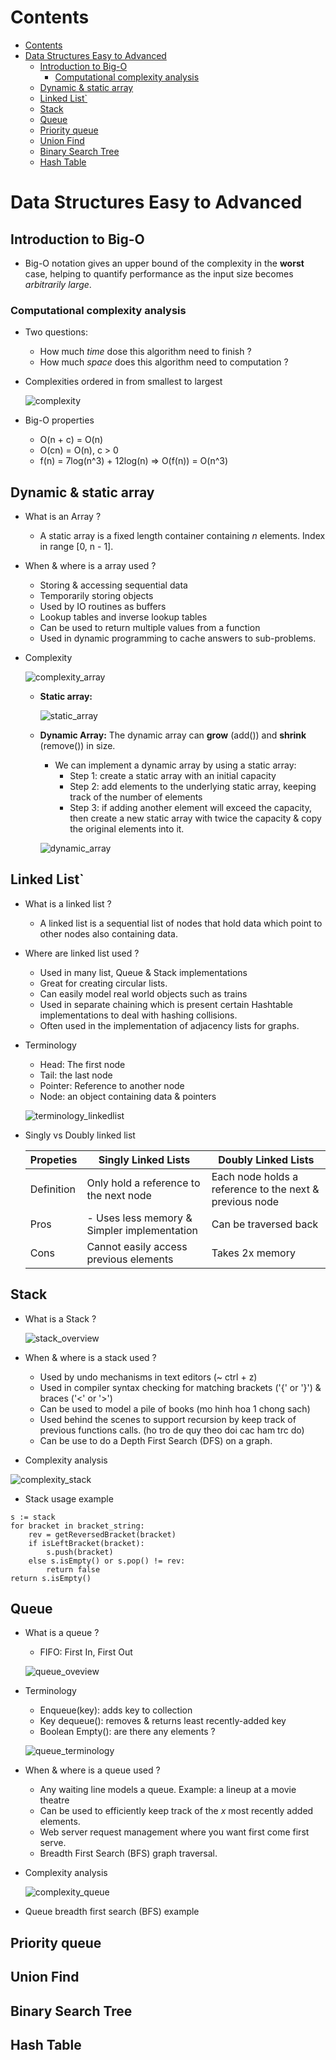 # Contents

- [Contents](#contents)
- [Data Structures Easy to Advanced](#data-structures-easy-to-advanced)
  - [Introduction to Big-O](#introduction-to-big-o)
    - [Computational complexity analysis](#computational-complexity-analysis)
  - [Dynamic & static array](#dynamic--static-array)
  - [Linked List`](#linked-list)
  - [Stack](#stack)
  - [Queue](#queue)
  - [Priority queue](#priority-queue)
  - [Union Find](#union-find)
  - [Binary Search Tree](#binary-search-tree)
  - [Hash Table](#hash-table)

# Data Structures Easy to Advanced

## Introduction to Big-O

+ Big-O notation gives an upper bound of the complexity in the **worst** case, helping to quantify performance as the input size becomes *arbitrarily large*.

### Computational complexity analysis
+ Two questions:
    - How much *time* dose this algorithm need to finish ?
    - How much *space* does this algorithm need to computation ?

+ Complexities ordered in from smallest to largest

    ![complexity](./figures/complexity.PNG)

+ Big-O properties

    - O(n + c) = O(n)
    - O(cn) = O(n), c > 0
    - f(n) = 7log(n^3) + 12log(n) => O(f(n)) = O(n^3)

## Dynamic & static array

+ What is an Array ?
    - A static array is a fixed length container containing *n* elements. Index in range [0, n - 1].
    
+ When & where is a array used ?
    - Storing & accessing sequential data
    - Temporarily storing objects
    - Used by IO routines as buffers
    - Lookup tables and inverse lookup tables
    - Can be used to return multiple values from a function
    - Used in dynamic programming to cache answers to sub-problems.

+ Complexity

    ![complexity_array](./figures/complexity_array.PNG)

    - **Static array:**
    
        ![static_array](./figures/static_array.PNG)

    - **Dynamic Array:** The dynamic array can **grow** (add()) and **shrink** (remove()) in size.
        - We can implement a dynamic array by using a static array:
            - Step 1: create a static array with an initial capacity
            - Step 2: add elements to the underlying static array, keeping track of the number of elements
            - Step 3: if adding another element will exceed the capacity, then create a new static array with twice the capacity & copy the original elements into it.

        ![dynamic_array](./figures/dynamic_array.PNG)


## Linked List`

+ What is a linked list ?
    - A linked list is a sequential list of nodes that hold data which point to other nodes also containing data.

+ Where are linked list used ?
    - Used in many list, Queue & Stack implementations
    - Great for creating circular lists.
    - Can easily model real world objects such as trains
    - Used in separate chaining which is present certain Hashtable implementations to deal with hashing collisions.
    - Often used in the implementation of adjacency lists for graphs.


+ Terminology
    - Head: The first node 
    - Tail: the last node
    - Pointer: Reference to another node
    - Node: an object containing data & pointers

    ![terminology_linkedlist](./figures/terminology_linkedlist.PNG)


+ Singly vs Doubly linked list
    
    Propeties | Singly Linked Lists | Doubly Linked Lists |
    --------- | ------------------- | ------------------- |
    Definition | Only hold a reference to the next node | Each node holds a reference to the next & previous node |
    Pros | - Uses less memory & Simpler implementation| Can be traversed back |
    Cons | Cannot easily access previous elements | Takes 2x memory |
## Stack

+ What is a Stack ?

    ![stack_overview](./figures/stack_overview.PNG)

+ When & where is a stack used ?

    - Used by undo mechanisms in text editors (~ ctrl + z)
    - Used in compiler syntax checking for matching brackets ('{' or '}') & braces ('<' or '>')
    - Can be used to model a pile of books (mo hinh hoa 1 chong sach)
    - Used behind the scenes to support recursion by keep track of previous functions calls. (ho tro de quy theo doi cac ham trc do)
    - Can be use to do a Depth First Search (DFS) on a graph.

+ Complexity analysis

![complexity_stack](./figures/complexity_stack.PNG)

+ Stack usage example

```
s := stack
for bracket in bracket_string:
    rev = getReversedBracket(bracket)
    if isLeftBracket(bracket):
        s.push(bracket)
    else s.isEmpty() or s.pop() != rev:
        return false
return s.isEmpty()        

```


## Queue

+ What is a queue ?
    - FIFO: First In, First Out

    ![queue_oveview](./figures/queue_oveview.PNG)

+ Terminology
    - Enqueue(key): adds key to collection
    - Key dequeue(): removes & returns least recently-added key
    - Boolean Empty(): are there any elements ?

    ![queue_terminology](./figures/queue_terminology.PNG)

+ When & where is a queue used ?
    - Any waiting line models a queue. Example: a lineup at a movie theatre
    - Can be used to efficiently keep track of the *x* most recently added elements.
    - Web server request management where you want first come first serve.
    - Breadth First Search (BFS) graph traversal.

+ Complexity analysis 

    ![complexity_queue](./figures/complexity_queue.PNG)

+ Queue breadth first search (BFS) example

## Priority queue

## Union Find

## Binary Search Tree

## Hash Table

